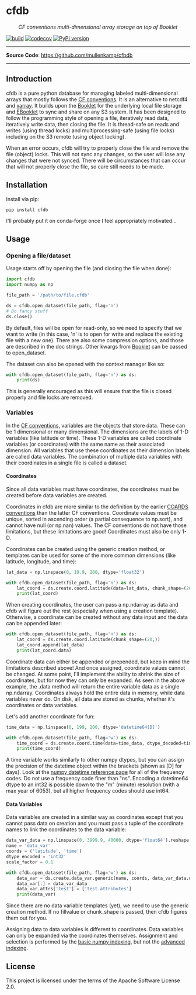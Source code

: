 # cfdb

<p align="center">
    <em>CF conventions multi-dimensional array storage on top of Booklet</em>
</p>

[![build](https://github.com/mullenkamp/cfdb/workflows/Build/badge.svg)](https://github.com/mullenkamp/cfdb/actions)
[![codecov](https://codecov.io/gh/mullenkamp/cfdb/branch/master/graph/badge.svg)](https://codecov.io/gh/mullenkamp/cfdb)
[![PyPI version](https://badge.fury.io/py/cfdb.svg)](https://badge.fury.io/py/cfdb)

---

**Source Code**: <a href="https://github.com/mullenkamp/cfdb" target="_blank">https://github.com/mullenkamp/cfbdb</a>

---
## Introduction
cfdb is a pure python database for managing labeled multi-dimensional arrays that mostly follows the [CF conventions](https://cfconventions.org/Data/cf-conventions/cf-conventions-1.12/cf-conventions.html). It is an alternative to netcdf4 and [xarray](https://docs.xarray.dev/). It builds upon the [Booklet](https://github.com/mullenkamp/booklet) for the underlying local file storage and [EBooklet](https://github.com/mullenkamp/ebooklet) to sync and share on any S3 system. It has been designed to follow the programming style of opening a file, iteratively read data, iteratively write data, then closing the file.
It is thread-safe on reads and writes (using thread locks) and multiprocessing-safe (using file locks) including on the S3 remote (using object locking).

When an error occurs, cfdb will try to properly close the file and remove the file (object) locks. This will not sync any changes, so the user will lose any changes that were not synced. There will be circumstances that can occur that will not properly close the file, so care still needs to be made.


## Installation

Install via pip:

```
pip install cfdb
```

I'll probably put it on conda-forge once I feel appropriately motivated...

## Usage
### Opening a file/dataset
Usage starts off by opening the file (and closing the file when done):
```python
import cfdb
import numpy as np

file_path = '/path/to/file.cfdb'

ds = cfdb.open_dataset(file_path, flag='n')
# Do fancy stuff
ds.close()
```

By default, files will be open for read-only, so we need to specify that we want to write (in this case, 'n' is to open for write and replace the existing file with a new one). There are also some compression options, and those are described in the doc strings. Other kwargs from [Booklet](https://github.com/mullenkamp/booklet?tab=readme-ov-file#usage) can be passed to open_dataset.

The dataset can also be opened with the context manager like so:
```python
with cfdb.open_dataset(file_path, flag='n') as ds:
    print(ds)
```
This is generally encouraged as this will ensure that the file is closed properly and file locks are removed.

### Variables
In the [CF conventions](https://cfconventions.org/Data/cf-conventions/cf-conventions-1.12/cf-conventions.html#dimensions), variables are the objects that store data. These can be 1 dimensional or many dimensional. The dimensions are the labels of 1-D variables (like latitude or time). These 1-D variables are called coordinate variables (or coordinates) with the same name as their associated dimension. All variables that use these coordinates as their dimension labels are called data variables. The combination of multiple data variables with their coordinates in a single file is called a dataset.

#### Coordinates
Since all data variables must have coordinates, the coordinates must be created before data variables are created.

Coordinates in cfdb are more similar to the definition by the earlier [COARDS conventions](https://ferret.pmel.noaa.gov/Ferret/documentation/coards-netcdf-conventions) than the latter CF conventions. Coordinate values must be unique, sorted in ascending order (a partial consequence to np.sort), and cannot have null (or np.nan) values. The CF conventions do not have those limitations, but these limitations are good! Coordinates must also be only 1-D.

Coordinates can be created using the generic creation method, or templates can be used for some of the more common dimensions (like latitude, longitude, and time):
```python
lat_data = np.linspace(0, 19.9, 200, dtype='float32')

with cfdb.open_dataset(file_path, flag='n') as ds:
    lat_coord = ds.create.coord.latitude(data=lat_data, chunk_shape=(20,))
    print(lat_coord)
```
When creating coordinates, the user can pass a np.ndarray as data and cfdb will figure out the rest (especially when using a creation template). Otherwise, a coordinate can be created without any data input and the data can be appended later:
```python
with cfdb.open_dataset(file_path, flag='n') as ds:
    lat_coord = ds.create.coord.latitude(chunk_shape=(20,))
    lat_coord.append(lat_data)
    print(lat_coord.data)
```
Coordinate data can either be appended or prepended, but keep in mind the limitations described above! And once assigned, coordinate values cannot be changed. At some point, I'll implement the ability to shrink the size of coordinates, but for now they can only be expanded. As seen in the above example, the .data method will return the entire variable data as a single np.ndarray. Coordinates always hold the entire data in memory, while data variables never do. On disk, all data are stored as chunks, whether it's coordinates or data variables.

Let's add another coordinate for fun:
```python
time_data = np.linspace(0, 199, 200, dtype='datetime64[D]')

with cfdb.open_dataset(file_path, flag='w') as ds:
    time_coord = ds.create.coord.time(data=time_data, dtype_decoded=time_data.dtype, dtype_encoded='int32')
    print(time_coord)
```
A time variable works similarly to other numpy dtypes, but you can assign the precision of the datetime object within the brackets (shown as [D] for days). Look at the [numpy datetime reference page](https://numpy.org/doc/stable/reference/arrays.datetime.html#datetime-units) for all of the frequency codes. Do not use a frequency code finer than "ns". Encoding a datetime64 dtype to an int32 is possible down to the "m" (minute) resolution (with a max year of 6053), but all higher frequency codes should use int64.

#### Data Variables
Data variables are created in a similar way as coordinates except that you cannot pass data on creation and you must pass a tuple of the coordinate names to link the coordinates to the data variable:
```python
data_var_data = np.linspace(0, 3999.9, 40000, dtype='float64').reshape(200, 200)
name = 'data_var'
coords = ('latitude', 'time')
dtype_encoded = 'int32'
scale_factor = 0.1

with cfdb.open_dataset(file_path, flag='w') as ds:
    data_var = ds.create.data_var.generic(name, coords, data_var_data.dtype, dtype_encoded, scale_factor=scale_factor)
    data_var[:] = data_var_data
    data_var.attrs['test'] = ['test attributes']
    print(data_var)
```
Since there are no data variable templates (yet), we need to use the generic creation method. If no fillvalue or chunk_shape is passed, then cfdb figures them out for you.

Assigning data to data variables is different to coordinates. Data variables can only be expanded via the coordinates themselves. Assignment and selection is performed by the [basic numpy indexing](https://numpy.org/doc/stable/user/basics.indexing.html#basic-indexing), but not the [advanced indexing](https://numpy.org/doc/stable/user/basics.indexing.html#advanced-indexing).



## License

This project is licensed under the terms of the Apache Software License 2.0.
